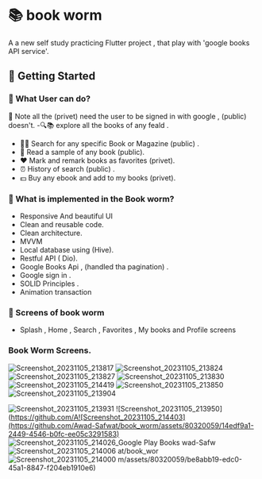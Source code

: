  
# :books: book worm

A a new self study practicing Flutter project , that play with 'google books API service'.

## 🏹 Getting Started

### 💁 What User can do?
📓 Note all the (privet) need the user to be signed in with google , (public) doesn't.
-🔍📚 explore all the books of any feald .
- 🔎📘 Search for any specific Book or Magazine (public) .
- 📘 Read a sample of any book (public).
- ❤️ Mark and remark books as favorites  (privet).
- ⏰ History of search (public) .
- 💵 Buy any ebook and add to my books (privet).
 ### 🧰 What is implemented in the Book worm?
  - Responsive And beautiful UI
  - Clean and reusable code.
  - Clean architecture.
  - MVVM
  - Local database using (Hive).
  - Restful API ( Dio).
  - Google Books Api , (handled tha pagination) .
  - Google sign in .
  - SOLID Principles .
  - Animation transaction
    
### 📱 Screens of book worm
- Splash , Home , Search , Favorites , My books and Profile screens

### Book Worm Screens.


![Screenshot_20231105_213817](https://github.com/Awad-Safwat/book_worm/assets/80320059/658d96f2-5d21-4021-bf9a-9c374364e8e6)
![Screenshot_20231105_213824](https://github.com/Awad-Safwat/book_worm/assets/80320059/a4f8ce21-0d9d-4b4b-b51d-c9dd67d6144d)
![Screenshot_20231105_213827](https://github.com/Awad-Safwat/book_worm/assets/80320059/d51824ce-a62c-44e5-aed9-59788be36148)
![Screenshot_20231105_213830](https://github.com/Awad-Safwat/book_worm/assets/80320059/04c7be54-8307-46c2-b895-cfa7277c899e)
![Screenshot_20231105_214419](https://github.com/Awad-Safwat/book_worm/assets/80320059/ad89521b-a93d-4d22-bed7-33189cae707a)
![Screenshot_20231105_213850](https://github.com/Awad-Safwat/book_worm/assets/80320059/9bfee7c2-3901-4911-a8a3-e8d629c9bcda)![Screenshot_20231105_213904](https://github.com/Awad-Safwat/book_worm/assets/80320059/f602d7f0-86e7-4f04-a378-403780ce1c97)

![Screenshot_20231105_213931](https://github.com/Awad-Safwat/book_worm/assets/80320059/d4db66cf-0d8d-455f-8f36-9b99b3b76279)
![Screenshot_20231105_213950](https://github.com/A![Screenshot_20231105_214403](https://github.com/Awad-Safwat/book_worm/assets/80320059/14edf9a1-2449-4546-b0fc-ee05c3291583)
![Screenshot_20231105_214026_Google Play Books](https://github.com/Awad-Safwat/book_worm/assets/80320059/3acb45b8-149e-48fe-86e6-3891828949c3)
wad-Safw![Screenshot_20231105_214006](https://github.com/Awad-Safwat/book_worm/assets/80320059/a67af209-701b-4669-836f-cee962f7b7c1)
at/book_wor![Screenshot_20231105_214000](https://github.com/Awad-Safwat/book_worm/assets/80320059/2ea23bd1-2fe0-4766-94d3-3dd07a67975d)
m/assets/80320059/be8abb19-edc0-45a1-8847-f204eb1910e6)
